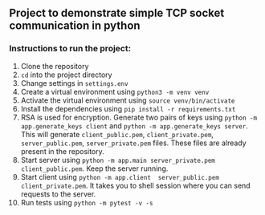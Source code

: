 ## Project to demonstrate simple TCP socket communication in python

### Instructions to run the project:
1. Clone the repository
2. `cd` into the project directory
3. Change settings in `settings.env`
4. Create a virtual environment using `python3 -m venv venv`
5. Activate the virtual environment using `source venv/bin/activate`
6. Install the dependencies using `pip install -r requirements.txt`
7. RSA is used for encryption. Generate two pairs of keys using `python -m app.generate_keys client` and `python -m app.generate_keys server`. This will generate `client_public.pem`, `client_private.pem`, `server_public.pem`, `server_private.pem` files. These files are already present in the repository.
8. Start server using `python -m app.main server_private.pem client_public.pem`. Keep the server running.
9. Start client using `python -m app.client  server_public.pem client_private.pem`. It takes you to shell session where you can send requests to the server.
10. Run tests using `python -m pytest -v -s`